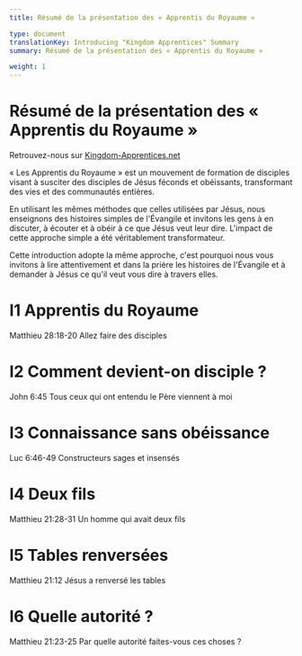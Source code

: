 ```yaml
---
title: Résumé de la présentation des « Apprentis du Royaume »

type: document
translationKey: Introducing "Kingdom Apprentices" Summary
summary: Résumé de la présentation des « Apprentis du Royaume »

weight: 1
---
```

# Résumé de la présentation des « Apprentis du Royaume »
Retrouvez-nous sur [Kingdom-Apprentices.net](https://kingdom-apprentices.net/)

« Les Apprentis du Royaume » est un mouvement de formation de disciples visant à susciter des disciples de Jésus féconds et obéissants, transformant des vies et des communautés entières.

En utilisant les mêmes méthodes que celles utilisées par Jésus, nous enseignons des histoires simples de l'Évangile et invitons les gens à en discuter, à écouter et à obéir à ce que Jésus veut leur dire. L'impact de cette approche simple a été véritablement transformateur.

Cette introduction adopte la même approche, c'est pourquoi nous vous invitons à lire attentivement et dans la prière les histoires de l'Évangile et à demander à Jésus ce qu'il veut vous dire à travers elles.
# I1 Apprentis du Royaume

Matthieu 28:18-20 Allez faire des disciples
# I2 Comment devient-on disciple ?

John 6:45 Tous ceux qui ont entendu le Père viennent à moi
# I3 Connaissance sans obéissance

Luc 6:46-49 Constructeurs sages et insensés
# I4 Deux fils

Matthieu 21:28-31 Un homme qui avait deux fils
# I5 Tables renversées

Matthieu 21:12 Jésus a renversé les tables
# I6 Quelle autorité ?

Matthieu 21:23-25 Par quelle autorité faites-vous ces choses ?